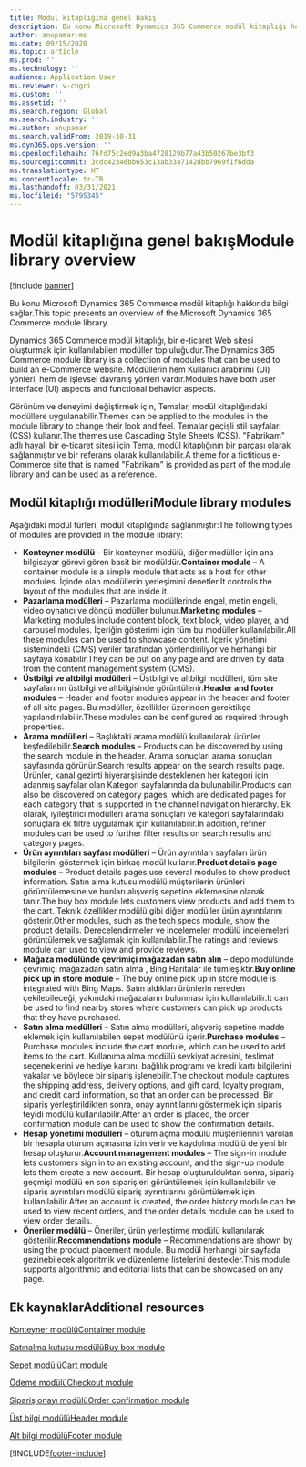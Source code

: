 ```yaml
---
title: Modül kitaplığına genel bakış
description: Bu konu Microsoft Dynamics 365 Commerce modül kitaplığı hakkında bilgi sağlar.
author: anupamar-ms
ms.date: 09/15/2020
ms.topic: article
ms.prod: ''
ms.technology: ''
audience: Application User
ms.reviewer: v-chgri
ms.custom: ''
ms.assetid: ''
ms.search.region: Global
ms.search.industry: ''
ms.author: anupamar
ms.search.validFrom: 2019-10-31
ms.dyn365.ops.version: ''
ms.openlocfilehash: 76fd75c2ed9a3ba4728129b77a43b50267be3bf3
ms.sourcegitcommit: 3cdc42346bb653c13ab33a7142dbb7969f1f6dda
ms.translationtype: HT
ms.contentlocale: tr-TR
ms.lasthandoff: 03/31/2021
ms.locfileid: "5795345"
---
```

# <a name="module-library-overview"></a><span data-ttu-id="65ff5-103">Modül kitaplığına genel bakış</span><span class="sxs-lookup"><span data-stu-id="65ff5-103">Module library overview</span></span>

[!include [banner](includes/banner.md)]

<span data-ttu-id="65ff5-104">Bu konu Microsoft Dynamics 365 Commerce modül kitaplığı hakkında bilgi sağlar.</span><span class="sxs-lookup"><span data-stu-id="65ff5-104">This topic presents an overview of the Microsoft Dynamics 365 Commerce module library.</span></span>

<span data-ttu-id="65ff5-105">Dynamics 365 Commerce modül kitaplığı, bir e-ticaret Web sitesi oluşturmak için kullanılabilen modüller topluluğudur.</span><span class="sxs-lookup"><span data-stu-id="65ff5-105">The Dynamics 365 Commerce module library is a collection of modules that can be used to build an e-Commerce website.</span></span> <span data-ttu-id="65ff5-106">Modüllerin hem Kullanıcı arabirimi (UI) yönleri, hem de işlevsel davranış yönleri vardır.</span><span class="sxs-lookup"><span data-stu-id="65ff5-106">Modules have both user interface (UI) aspects and functional behavior aspects.</span></span>

<span data-ttu-id="65ff5-107">Görünüm ve deneyimi değiştirmek için, Temalar, modül kitaplığındaki modüllere uygulanabilir.</span><span class="sxs-lookup"><span data-stu-id="65ff5-107">Themes can be applied to the modules in the module library to change their look and feel.</span></span> <span data-ttu-id="65ff5-108">Temalar geçişli stil sayfaları (CSS) kullanır.</span><span class="sxs-lookup"><span data-stu-id="65ff5-108">The themes use Cascading Style Sheets (CSS).</span></span> <span data-ttu-id="65ff5-109">"Fabrikam" adlı hayali bir e-ticaret sitesi için Tema, modül kitaplığının bir parçası olarak sağlanmıştır ve bir referans olarak kullanılabilir.</span><span class="sxs-lookup"><span data-stu-id="65ff5-109">A theme for a fictitious e-Commerce site that is named "Fabrikam" is provided as part of the module library and can be used as a reference.</span></span>

## <a name="module-library-modules"></a><span data-ttu-id="65ff5-110">Modül kitaplığı modülleri</span><span class="sxs-lookup"><span data-stu-id="65ff5-110">Module library modules</span></span>

<span data-ttu-id="65ff5-111">Aşağıdaki modül türleri, modül kitaplığında sağlanmıştır:</span><span class="sxs-lookup"><span data-stu-id="65ff5-111">The following types of modules are provided in the module library:</span></span>

- <span data-ttu-id="65ff5-112">**Konteyner modülü** – Bir konteyner modülü, diğer modüller için ana bilgisayar görevi gören basit bir modüldür.</span><span class="sxs-lookup"><span data-stu-id="65ff5-112">**Container module** – A container module is a simple module that acts as a host for other modules.</span></span> <span data-ttu-id="65ff5-113">İçinde olan modüllerin yerleşimini denetler.</span><span class="sxs-lookup"><span data-stu-id="65ff5-113">It controls the layout of the modules that are inside it.</span></span>
- <span data-ttu-id="65ff5-114">**Pazarlama modülleri** – Pazarlama modüllerinde engel, metin engeli, video oynatıcı ve döngü modüller bulunur.</span><span class="sxs-lookup"><span data-stu-id="65ff5-114">**Marketing modules** – Marketing modules include content block, text block, video player, and carousel modules.</span></span> <span data-ttu-id="65ff5-115">İçeriğin gösterimi için tüm bu modüller kullanılabilir.</span><span class="sxs-lookup"><span data-stu-id="65ff5-115">All these modules can be used to showcase content.</span></span> <span data-ttu-id="65ff5-116">İçerik yönetimi sistemindeki (CMS) veriler tarafından yönlendiriliyor ve herhangi bir sayfaya konabilir.</span><span class="sxs-lookup"><span data-stu-id="65ff5-116">They can be put on any page and are driven by data from the content management system (CMS).</span></span>
- <span data-ttu-id="65ff5-117">**Üstbilgi ve altbilgi modülleri** – Üstbilgi ve altbilgi modülleri, tüm site sayfalarının üstbilgi ve altbilgisinde görüntülenir.</span><span class="sxs-lookup"><span data-stu-id="65ff5-117">**Header and footer modules** – Header and footer modules appear in the header and footer of all site pages.</span></span> <span data-ttu-id="65ff5-118">Bu modüller, özellikler üzerinden gerektikçe yapılandırılabilir.</span><span class="sxs-lookup"><span data-stu-id="65ff5-118">These modules can be configured as required through properties.</span></span>
- <span data-ttu-id="65ff5-119">**Arama modülleri** – Başlıktaki arama modülü kullanılarak ürünler keşfedilebilir.</span><span class="sxs-lookup"><span data-stu-id="65ff5-119">**Search modules** – Products can be discovered by using the search module in the header.</span></span> <span data-ttu-id="65ff5-120">Arama sonuçları arama sonuçları sayfasında görünür.</span><span class="sxs-lookup"><span data-stu-id="65ff5-120">Search results appear on the search results page.</span></span> <span data-ttu-id="65ff5-121">Ürünler, kanal gezinti hiyerarşisinde desteklenen her kategori için adanmış sayfalar olan Kategori sayfalarında da bulunabilir.</span><span class="sxs-lookup"><span data-stu-id="65ff5-121">Products can also be discovered on category pages, which are dedicated pages for each category that is supported in the channel navigation hierarchy.</span></span> <span data-ttu-id="65ff5-122">Ek olarak, iyileştirici modülleri arama sonuçları ve kategori sayfalarındaki sonuçlara ek filtre uygulamak için kullanılabilir.</span><span class="sxs-lookup"><span data-stu-id="65ff5-122">In addition, refiner modules can be used to further filter results on search results and category pages.</span></span>
- <span data-ttu-id="65ff5-123">**Ürün ayrıntıları sayfası modülleri** – Ürün ayrıntıları sayfaları ürün bilgilerini göstermek için birkaç modül kullanır.</span><span class="sxs-lookup"><span data-stu-id="65ff5-123">**Product details page modules** – Product details pages use several modules to show product information.</span></span> <span data-ttu-id="65ff5-124">Satın alma kutusu modülü müşterilerin ürünleri görüntülemesine ve bunları alışveriş sepetine eklemesine olanak tanır.</span><span class="sxs-lookup"><span data-stu-id="65ff5-124">The buy box module lets customers view products and add them to the cart.</span></span> <span data-ttu-id="65ff5-125">Teknik özellikler modülü gibi diğer modüller ürün ayrıntılarını gösterir.</span><span class="sxs-lookup"><span data-stu-id="65ff5-125">Other modules, such as the tech specs module, show the product details.</span></span> <span data-ttu-id="65ff5-126">Derecelendirmeler ve incelemeler modülü incelemeleri görüntülemek ve sağlamak için kullanılabilir.</span><span class="sxs-lookup"><span data-stu-id="65ff5-126">The ratings and reviews module can used to view and provide reviews.</span></span>
- <span data-ttu-id="65ff5-127">**Mağaza modülünde çevrimiçi mağazadan satın alın** – depo modülünde çevrimiçi mağazadan satın alma , Bing Haritalar ile tümleşiktir.</span><span class="sxs-lookup"><span data-stu-id="65ff5-127">**Buy online pick up in store module** – The buy online pick up in store module is integrated with Bing Maps.</span></span> <span data-ttu-id="65ff5-128">Satın aldıkları ürünlerin nereden çekilebileceği, yakındaki mağazaların bulunması için kullanılabilir.</span><span class="sxs-lookup"><span data-stu-id="65ff5-128">It can be used to find nearby stores where customers can pick up products that they have purchased.</span></span>
- <span data-ttu-id="65ff5-129">**Satın alma modülleri** – Satın alma modülleri, alışveriş sepetine madde eklemek için kullanılabilen sepet modülünü içerir.</span><span class="sxs-lookup"><span data-stu-id="65ff5-129">**Purchase modules** – Purchase modules include the cart module, which can be used to add items to the cart.</span></span> <span data-ttu-id="65ff5-130">Kullanıma alma modülü sevkiyat adresini, teslimat seçeneklerini ve hediye kartını, bağlılık programı ve kredi kartı bilgilerini yakalar ve böylece bir sipariş işlenebilir.</span><span class="sxs-lookup"><span data-stu-id="65ff5-130">The checkout module captures the shipping address, delivery options, and gift card, loyalty program, and credit card information, so that an order can be processed.</span></span> <span data-ttu-id="65ff5-131">Bir sipariş yerleştirildikten sonra, onay ayrıntılarını göstermek için sipariş teyidi modülü kullanılabilir.</span><span class="sxs-lookup"><span data-stu-id="65ff5-131">After an order is placed, the order confirmation module can be used to show the confirmation details.</span></span>
- <span data-ttu-id="65ff5-132">**Hesap yönetimi modülleri** – oturum açma modülü müşterilerinin varolan bir hesapla oturum açmasına izin verir ve kaydolma modülü de yeni bir hesap oluşturur.</span><span class="sxs-lookup"><span data-stu-id="65ff5-132">**Account management modules** – The sign-in module lets customers sign in to an existing account, and the sign-up module lets them create a new account.</span></span> <span data-ttu-id="65ff5-133">Bir hesap oluşturulduktan sonra, sipariş geçmişi modülü en son siparişleri görüntülemek için kullanılabilir ve sipariş ayrıntıları modülü sipariş ayrıntılarını görüntülemek için kullanılabilir.</span><span class="sxs-lookup"><span data-stu-id="65ff5-133">After an account is created, the order history module can be used to view recent orders, and the order details module can be used to view order details.</span></span>
- <span data-ttu-id="65ff5-134">**Öneriler modülü** – Öneriler, ürün yerleştirme modülü kullanılarak gösterilir.</span><span class="sxs-lookup"><span data-stu-id="65ff5-134">**Recommendations module** – Recommendations are shown by using the product placement module.</span></span> <span data-ttu-id="65ff5-135">Bu modül herhangi bir sayfada gezinebilecek algoritmik ve düzenleme listelerini destekler.</span><span class="sxs-lookup"><span data-stu-id="65ff5-135">This module supports algorithmic and editorial lists that can be showcased on any page.</span></span>

## <a name="additional-resources"></a><span data-ttu-id="65ff5-136">Ek kaynaklar</span><span class="sxs-lookup"><span data-stu-id="65ff5-136">Additional resources</span></span>

[<span data-ttu-id="65ff5-137">Konteyner modülü</span><span class="sxs-lookup"><span data-stu-id="65ff5-137">Container module</span></span>](add-container-module.md)

[<span data-ttu-id="65ff5-138">Satınalma kutusu modülü</span><span class="sxs-lookup"><span data-stu-id="65ff5-138">Buy box module</span></span>](add-buy-box.md)

[<span data-ttu-id="65ff5-139">Sepet modülü</span><span class="sxs-lookup"><span data-stu-id="65ff5-139">Cart module</span></span>](add-cart-module.md)

[<span data-ttu-id="65ff5-140">Ödeme modülü</span><span class="sxs-lookup"><span data-stu-id="65ff5-140">Checkout module</span></span>](add-checkout-module.md)

[<span data-ttu-id="65ff5-141">Sipariş onayı modülü</span><span class="sxs-lookup"><span data-stu-id="65ff5-141">Order confirmation module</span></span>](order-confirmation-module.md)

[<span data-ttu-id="65ff5-142">Üst bilgi modülü</span><span class="sxs-lookup"><span data-stu-id="65ff5-142">Header module</span></span>](author-header-module.md)

[<span data-ttu-id="65ff5-143">Alt bilgi modülü</span><span class="sxs-lookup"><span data-stu-id="65ff5-143">Footer module</span></span>](author-footer-module.md)


[!INCLUDE[footer-include](../includes/footer-banner.md)]